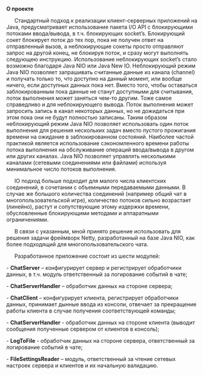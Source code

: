 ﻿**О проекте**

`	`Стандартный подход к реализации клиент-серверных приложений на Java, предусматривает использование пакета I/O API c блокирующими потоками ввода/вывода, в т.ч. блокирующих socket’s. Блокирующий сокет блокирует поток до тех пор, пока не получен ответ на отправленный вызов, а неблокирующие сокеты просто отправляют запрос на другой конец, не блокируя поток, и сразу могут выполнять следующею инструкцию. Использование неблокирующих socket’s стало возможно благодаря Java NIO или Java New IO. Неблокирующий режим Java NIO позволяет запрашивать считанные данные из канала (channel) и получать только то, что доступно на данный момент, или вообще ничего, если доступных данных пока нет. Вместо того, чтобы оставаться заблокированным пока данные не станут доступными для считывания, поток выполнения может заняться чем-то другим. Тоже самое справедливо и для неблокирующего вывода. Поток выполнения может запросить запись в канал некоторых данных, но не дожидаться при этом пока они не будут полностью записаны. Таким образом неблокирующий режим Java NIO позволяет использовать один поток выполнения для решения нескольких задач вместо пустого прожигания времени на ожидание в заблокированном состояний. Наиболее частой практикой является использование сэкономленного времени работы потока выполнения на обслуживание операций ввода/вывода в другом или других каналах. Java NIO позволяет управлять несколькими каналами (сетевыми соединениями или файлами) используя минимальное число потоков выполнения.	

`	`IO подход больше подходит для малого числа клиентских соединений, в сочетании с объемными передаваемыми данными. В случае же большого количества соединений (например общий чат в многопользовательской игре), количество потоков сильно возрастает (линейно), растут и сопутствующие этому издержки времени, обусловленные блокирующими методами и аппаратными ограничениями. 

`	`В связи с указанным, мной принято решение использовать для решения задачи фреймворк Netty, разработанный на базе Java NIO, как более подходящий для многопользовательского чата. 

`	`Разработанное приложение состоит из шести модулей:

\-	**ChatServer** – конфигурирует сервер и регистрирует обработчики данных, в т.ч. модуль ответственный за логирование событий в чате;

\-	**ChatServerHandler** – обработчик данных на стороне сервера;

\-	**ChatClient** – конфигурирует клиента, регистрирует обработчики данных, принимает дынные ввода из консоли, отвечает за прекращение работы клиента в случае получения соответствующей команды;

\-	**ChatServerHandler** - обработчик данных на стороне клиента (выводит сообщения полученные сервером от клиентов в консоль);

\-	**LogToFile** - обработчик данных на стороне сервера, ответственный за логирование событий в чате;

\-	**FileSettingsReader** – модуль, ответственный за чтение сетевых настроек сервера и клиентов и их начальную валидацию. 





















